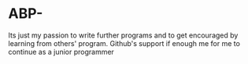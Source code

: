 # ABP-
Its just my passion to write further programs and to get encouraged by learning from others' program. Github's support if enough me for me to continue as a junior programmer

